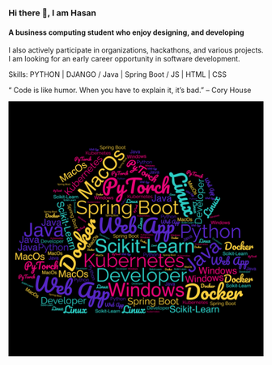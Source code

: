 

<!--
**azmihasan/azmihasan** is a ✨ _special_ ✨ repository because its `README.md` (this file) appears on your GitHub profile.

Here are some ideas to get you started:

- 🔭 I’m currently working on ...
- 🌱 I’m currently learning ...
- 👯 I’m looking to collaborate on ...
- 🤔 I’m looking for help with ...
- 💬 Ask me about ...
- 📫 How to reach me: ...
- 😄 Pronouns: ...
- ⚡ Fun fact: ...
-->
### Hi there 👋, I am Hasan
#### A business computing student who enjoy designing, and developing

I also actively participate in organizations, hackathons, and various projects. I am looking for an early career opportunity in software development.

Skills: PYTHON | DJANGO / Java | Spring Boot  / JS | HTML | CSS

“ Code is like humor. When you have to explain it, it’s bad.” – Cory House


![A business computing student who enjoy designing, and developing](https://raw.githubusercontent.com/azmihasan/azmihasan/main/wordcloud.png)
